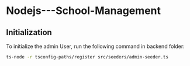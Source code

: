 # Nodejs---School-Management

## Initialization

To initialize the admin User, run the following command in backend folder:

```bash
ts-node -r tsconfig-paths/register src/seeders/admin-seeder.ts
